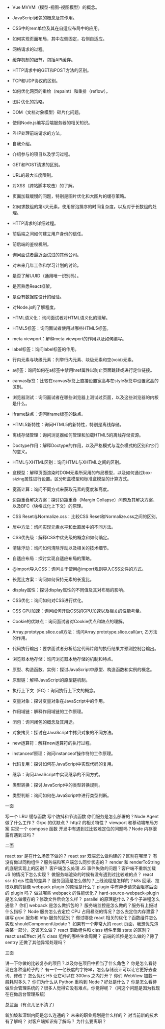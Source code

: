 - Vue MVVM（模型-视图-视图模型）的概念。
- JavaScript闭包的概念及其作用。
- CSS中的rem单位及其在自适应布局中的应用。
- 如何实现页面布局，其中左侧固定，右侧自适应。
- 网络请求的过程。
- 缓存机制的细节，包括API缓存。
- HTTP请求中的GET和POST方法的区别。
- TCP和UDP协议的区别。
- 如何优化网页的重绘（repaint）和重排（reflow）。
- 图片优化的策略。
- DOM（文档对象模型）碎片化问题。
- 使用Node.js编写后端服务器的相关知识。
- PHP处理前端请求的方法。

- 自我介绍。
- 介绍参与的项目以及学习过程。
- GET和POST请求的区别。
- URL的最大长度限制。
- 对XSS（跨站脚本攻击）的了解。
- 页面加载缓慢的问题，特别是图片优化和大图片的缓存策略。
- 如何求数组的第k大元素，使用冒泡排序的时间复杂度，以及对于长数组的处理。
- HTTP请求的详细过程。
- 前后端之间如何建立用户身份的信任。
- 前后端的鉴权机制。
- 询问面试者最近面试过的其他公司。
- 对未来几年工作和学习计划的讨论。

- 是否了解UUID（通用唯一识别码）。
- 是否熟悉React框架。
- 是否有数据库设计的经验。
- 对Node.js的了解程度。

- HTML语义化：询问面试者对HTML语义化的理解。
- HTML5标签：询问面试者使用过哪些HTML5标签。
- meta viewport：解释meta viewport的作用以及如何编写。
- label标签：询问label标签的作用。
- 行内元素与块级元素：列举行内元素、块级元素和空(void)元素。
- a标签：询问如何在a标签中禁用href属性以防止页面跳转或进行定位链接。
- canvas标签：比较在canvas标签上直接设置宽高与在style标签中设置宽高的区别。
- 浏览器测试：询问面试者在哪些浏览器上测试过页面，以及这些浏览器的内核是什么。
- iframe缺点：询问iframe标签的缺点。
- HTML5新特性：询问HTML5的新特性，特别是离线存储。
- 离线存储管理：询问浏览器如何管理和加载HTML5的离线存储资源。
- Doctype作用：解释Doctype的作用，以及严格模式与混杂模式的区别和它们的意义。
- HTML与XHTML区别：询问HTML与XHTML之间的区别。

- 盒模型：解释页面渲染时DOM元素所采用的布局模型，以及如何通过box-sizing属性进行设置。区分IE盒模型和标准盒模型的计算方式。

- 宽高计算：询问不同方式来获取元素的宽度和高度。

- 边距重叠解决方案：探讨边距重叠（Margin Collapse）问题及其解决方案，以及BFC（块格式化上下文）的原理。

- CSS Reset与Normalize.css：比较CSS Reset和Normalize.css之间的区别。

- 居中方法：询问实现元素水平和垂直居中的不同方法。

- CSS优先级：解释CSS中优先级的概念和如何确定。

- 清除浮动：询问如何清除浮动以及相关的技术细节。

- 自适应布局：探讨实现自适应布局的策略。

- @import导入CSS：询问关于使用@import规则导入CSS文件的方式。

- 长宽比方案：询问如何保持元素的长宽比。

- display属性：探讨display属性的不同值及其对布局的影响。

- CSS优化：询问如何对CSS进行优化。

- CSS GPU加速：询问如何开启CSS的GPU加速以及相关的性能考量。

- Cookie的优缺点：询问面试者对Cookie优点和缺点的理解。

- Array.prototype.slice.call方法：询问Array.prototype.slice.call(arr, 2)方法的作用。

- 代码执行输出：要求面试者分析给定代码片段的执行结果并预测控制台输出。

- 浏览器本地存储：询问浏览器本地存储的机制和特点。

- 原型、构造函数、实例：探讨JavaScript中原型、构造函数和实例的概念。

- 原型链：解释JavaScript的原型链机制。

- 执行上下文（EC）：询问执行上下文的概念。

- 变量对象：探讨变量对象在JavaScript中的作用。

- 作用域链：解释作用域链的工作原理。

- 闭包：询问闭包的概念及其用途。

- 对象拷贝：探讨在JavaScript中拷贝对象的不同方法。

- new运算符：解释new运算符的执行过程。

- instanceof原理：询问instanceof操作符的工作原理。

- 代码复用：探讨如何在JavaScript中实现代码的复用。

- 继承：询问JavaScript中实现继承的不同方式。

- 类型转换：探讨JavaScript中的类型转换规则。

- 类型判断：询问如何在JavaScript中进行类型判断。

一面

写一个 LRU 缓存函数
写个防抖和节流函数
你们服务是怎么部署的？Node Agent 做了什么工作？
Grpc 的优缺点？
http2 的相关特性？
viewport 和移动端布局方案
实现一个 compose 函数
开发中有遇到过比较难定位的问题吗？Node 内存泄露有遇到过吗？

二面

react ssr 是在什么场景下做的？
react ssr 双端怎么做构建的？区别在哪里？
有没有做过同构组件？服务端和客户端怎么同步状态的？
render 和 renderToString 的底层实现上的区别？
客户端怎么处理 JS 事件失效的问题？客户端不重新加载 JS 的情况下怎么实现？
做服务端渲染的时候有没有遇到过比较难的点？
react ssr 和 ejs 性能的差异？
服务回滚是怎么做的？上线流程是怎样的？k8s 回滚、拉取以前的镜像
webpack plugin 的原理是什么？
plugin 中有异步请求会阻塞后面的 plugin 吗？
做过哪些 webpack 的性能优化？
hard-source-webpack-plugin 是怎么做缓存的？修改文件后会怎么样？
parallel 的原理是什么？多个子进程怎么通信？
你们 webpack 是怎么做拆包的？
服务端监控是怎么做的？服务有上报过什么指标？
Node 服务怎么去定位 CPU 占用暴涨的情况？怎么去定位内存泄露？
编写 grpc 服务和 http 服务的区别？
做过哪些 react 相关的优化？函数组件怎么实现 shouldComponentUpdate？
如果有一个非常大的 react 页面，我想优先渲染某一部分，这该怎么做？
react 函数组件和 class 组件里面 state 的区别？
react useEffect 对应 class 组件的哪些生命周期？
前端的监控是怎么做的？除了 sentry 还做了其他异常处理吗？

三面

讲一下你做的比较复杂的项目？以及你在项目中担当了什么角色？
你是怎么看待现在各种造轮子的？
有一个一亿长度的字符串，怎么存储设计可以让它更好去查询、修改？
怎么优化 H5 让它可以在 300ms 之内打开？
你们 WebView 加载一般耗时多久？
你们为什么从 Python 重构到 Node？好处是什么？
你是怎么看待做后台管理系统的？很多人觉得它没有难点，你觉得呢？（问这个问题是因为我现在在做后台管理系统）

总监面（有点儿记不清了）

新加坡和深圳内网是怎么连通的？
未来的职业规划是什么样的？
对当前新的技术有了解吗？
对客户端知识有了解吗？
为什么要离职？
